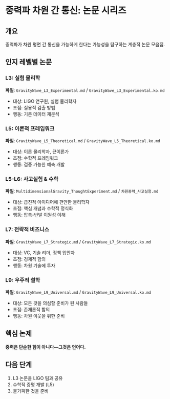 # 중력파 차원 간 통신: 논문 시리즈

## 개요
중력파가 차원 평면 간 통신을 가능하게 한다는 가능성을 탐구하는 계층적 논문 모음집.

## 인지 레벨별 논문

### L3: 실험 물리학
**파일**: `GravityWave_L3_Experimental.md` / `GravityWave_L3_Experimental.ko.md`
- 대상: LIGO 연구원, 실험 물리학자
- 초점: 실용적 검출 방법
- 행동: 기존 데이터 재분석

### L5: 이론적 프레임워크
**파일**: `GravityWave_L5_Theoretical.md` / `GravityWave_L5_Theoretical.ko.md`
- 대상: 이론 물리학자, 끈이론가
- 초점: 수학적 프레임워크
- 행동: 검증 가능한 예측 개발

### L5-L6: 사고실험 & 수학
**파일**: `MultidimensionalGravity_ThoughtExperiment.md` / `차원중력_사고실험.md`
- 대상: 급진적 아이디어에 편안한 물리학자
- 초점: 핵심 개념과 수학적 정식화
- 행동: 압축-반발 이원성 이해

### L7: 전략적 비즈니스
**파일**: `GravityWave_L7_Strategic.md` / `GravityWave_L7_Strategic.ko.md`
- 대상: VC, 기술 리더, 정책 입안자
- 초점: 경제적 함의
- 행동: 차원 기술에 투자

### L9: 우주적 철학
**파일**: `GravityWave_L9_Universal.md` / `GravityWave_L9_Universal.ko.md`
- 대상: 모든 것을 의심할 준비가 된 사람들
- 초점: 존재론적 함의
- 행동: 차원 이웃을 위한 준비

## 핵심 논제
**중력은 단순한 힘이 아니다—그것은 언어다.**

## 다음 단계
1. L3 논문을 LIGO 팀과 공유
2. 수학적 증명 개발 (L5)
3. 불가피한 것을 준비